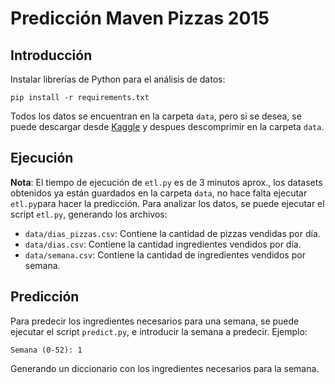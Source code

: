 Predicción Maven Pizzas 2015
=================

## Introducción
Instalar librerías de Python para el análisis de datos:
```
pip install -r requirements.txt
```
Todos los datos se encuentran en la carpeta `data`, pero si se desea, se puede descargar desde [Kaggle](https://www.kaggle.com/datasets/neethimohan/maven-pizza-challenge-dataset) y despues descomprimir en la carpeta `data`.

## Ejecución
**Nota**: El tiempo de ejecución de `etl.py` es de 3 minutos aprox., los datasets obtenidos ya están guardados en la carpeta `data`, no hace falta ejecutar `etl.py`para hacer la predicción.
Para analizar los datos, se puede ejecutar el script `etl.py`, generando los archivos:
* `data/dias_pizzas.csv`: Contiene la cantidad de pizzas vendidas por día.
* `data/dias.csv`: Contiene la cantidad ingredientes vendidos por día.
* `data/semana.csv`: Contiene la cantidad de ingredientes vendidos por semana.

## Predicción
Para predecir los ingredientes necesarios para una semana, se puede ejecutar el script `predict.py`, e introducir la semana a predecir. Ejemplo:
```
Semana (0-52): 1
```
Generando un diccionario con los ingredientes necesarios para la semana.

